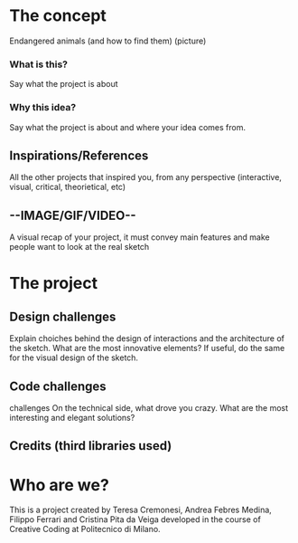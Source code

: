 # The concept
Endangered animals (and how to find them) (picture)
### What is this?
Say what the project is about
### Why this idea?
Say what the project is about and where your idea comes from.

## Inspirations/References
All the other projects that inspired you, from any perspective (interactive, visual, critical, theorietical, etc)

## --IMAGE/GIF/VIDEO--
A visual recap of your project, it must convey main features and make people want to look at the real sketch

# The project

## Design challenges
Explain choiches behind the design of interactions and the architecture of the sketch. What are the most innovative elements?
If useful, do the same for the visual design of the sketch.

## Code challenges 
challenges On the technical side, what drove you crazy. What are the most interesting and elegant solutions?

## Credits (third libraries used)

# Who are we?
This is a project created by Teresa Cremonesi, Andrea Febres Medina, Filippo Ferrari and Cristina Pita da Veiga developed in the course of Creative Coding at Politecnico di Milano.
